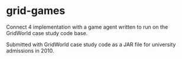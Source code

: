 # grid-games
Connect 4 implementation with a game agent written to run on the GridWorld case study code base.

Submitted with GridWorld case study code as a JAR file for university admissions in 2010.
